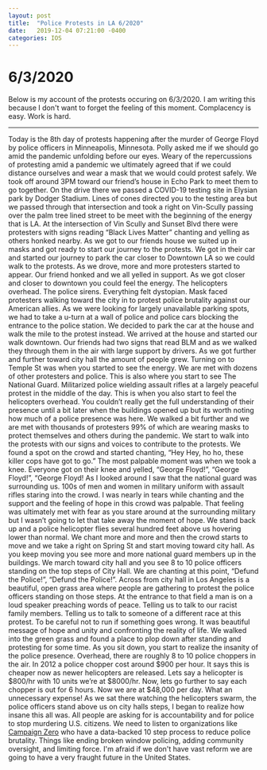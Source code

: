 ```yaml
---
layout: post
title:  "Police Protests in LA 6/2020"
date:   2019-12-04 07:21:00 -0400
categories: IOS
---
```


# 6/3/2020 
Below is my account of the protests occuring on 6/3/2020. I am writing this because I don't want to forget the feeling of this moment. Complacency is easy. Work is hard. 
******
Today is the 8th day of protests happening after the murder of George Floyd by police officers in Minneapolis, Minnesota. Polly asked me if we should go amid the pandemic unfolding before our eyes. Weary of the repercussions of protesting amid a pandemic we ultimately agreed that if we could distance ourselves and wear a mask that we would could protest safely.   We took off around 3PM toward our friend’s house in Echo Park to meet them to go together.  On the drive there we passed a COVID-19 testing site in Elysian park by Dodger Stadium. Lines of cones directed you to the testing area but we passed through that intersection and took a right on Vin-Scully passing over the palm tree lined street to be meet with the beginning of the energy that is LA. At the intersection of Vin Scully and Sunset Blvd there were protesters with signs reading “Black Lives Matter” chanting and yelling as others honked nearby. As we got to our friends house we suited up in masks and got ready to start our journey to the protests. We got in their car and started our journey to park the car closer to Downtown LA so we could walk to the protests. As we drove, more and more protesters started to appear. Our friend honked and we all yelled in support. As we got closer and closer to downtown you could feel the energy. The helicopters overhead. The police sirens. Everything felt dystopian. Mask faced protesters walking toward the city in to protest police brutality against our American allies. As we were looking for largely unavailable parking spots, we had to take a u-turn at a wall of police and police cars blocking the entrance to the police station. We decided to park the car at the house and walk the mile to the protest instead. We arrived at the house and started our walk downtown. Our friends had two signs that read BLM and as we walked they through them in the air with large support by drivers. As we got further and further toward city hall the amount of people grew. Turning on to Temple St was when you started to see the energy. We are met with dozens of other protesters and police. This is also where you start to see The National Guard. Militarized police wielding assault rifles at a largely peaceful protest in the middle of the day. This is when you also start to feel the helicopters overhead. You couldn’t really get the full understanding of their presence until a bit later when the buildings opened up but its worth noting how much of a police presence was here.  We walked a bit further and we are met with thousands of protesters 99% of which are wearing masks to protect themselves and others during the pandemic. We start to walk into the protests with our signs and voices to contribute to the protests. We found a spot on the crowd and started chanting, “Hey Hey, ho ho, these killer cops have got to go.”  The most palpable moment was when we took a knee. Everyone got on their knee and yelled, “George Floyd!”, “George Floyd!”, “George Floyd! As I looked around I saw that the national guard was surrounding us. 100s of men and women in military uniform with assault rifles staring into the crowd.  I was nearly in tears while chanting and the support and the feeling of hope in this crowd was palpable. That feeling was ultimately met with fear as you stare around at the surrounding military but I wasn’t going to let that take away the moment of hope. We stand back up and a police helicopter flies several hundred feet above us hovering lower than normal. We chant more and more and then the crowd starts to move and we take a right on Spring St and start moving toward city hall. As you keep moving you see more and more national guard members up in the buildings.  We march toward city hall and you see 8 to 10 police officers standing on the top steps of City Hall. We are chanting at this point, “Defund the Police!”, “Defund the Police!”. Across from city hall in Los Angeles is a beautiful, open grass area where people are gathering to protest the police officers standing on those steps. At the entrance to that field a man is on a loud speaker preaching words of peace.  Telling us to talk to our racist family members. Telling us to talk to someone of a different race at this protest. To be careful not to run if something goes wrong. It was beautiful message of hope and unity and confronting the reality of life. We walked into the green grass and found a place to plop down after standing and protesting for some time. As you sit down, you start to realize the insanity of the police presence. Overhead, there are roughly 8 to 10 police choppers in the air. In 2012 a police chopper cost around $900 per hour. It says this is cheaper now as newer helicopters are released. Lets say a helicopter is $800/hr with 10 units we’re at $8000/hr. Now, lets go further to say each chopper is out for 6 hours. Now we are at $48,000 per day. What an unnecessary expense! As we sat there watching the helicopters swarm, the police officers stand above us on city halls steps, I began to realize how insane this all was. All people are asking for is accountability and for police to stop murdering U.S. citizens. We need to listen to organizations like <a href="https://www.joincampaignzero.org/">Campaign Zero</a> who have a data-backed 10 step process to reduce police brutality. Things like ending broken window policing, adding community oversight, and limiting force. I'm afraid if we don't have vast reform we are going to have a very fraught future in the United States. 